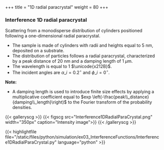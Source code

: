 +++
title = "1D radial paracrystal"
weight = 80
+++

### Interference 1D radial paracrystal

Scattering from a monodisperse distribution of cylinders positioned following a one-dimensional radial paracrystal.

* The sample is made of cylinders with radii and heights equal to $5$ nm, deposited on a substrate.
* The distribution of particles follows a radial paracrystal, characterized by a peak distance of $20$ nm and a damping length of $1$ $\mu$m.
* The wavelength is equal to $1$ $\unicode{x212B}$.
* The incident angles are $\alpha\_i = 0.2 ^{\circ}$ and $\phi\_i = 0^{\circ}$.  

**Note:**

* A damping length is used to introduce finite size effects by applying a multiplicative coefficient equal to 
$exp \left(-\frac{peak\\_distance}{damping\\_length}\right)$ to the Fourier transform of the probability densities.

{{< galleryscg >}}
{{< figscg src="Interference1DRadialParaCrystal.png" width="350px" caption="Intensity image">}}
{{< /galleryscg >}}

{{< highlightfile file="/static/files/python/simulation/ex03_InterferenceFunctions/Interference1DRadialParaCrystal.py" language="python" >}}
